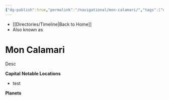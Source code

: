 ```yaml
---
{"dg-publish":true,"permalink":"/navigational/mon-calamari/","tags":["map","retraining","planet","unfinished"],"dgHomeLink":false}
---
```


- [[Directories/Timeline\|Back to Home]]
- Also known as 

# Mon Calamari
Desc

**Capital**
**Notable Locations**
- test

**Planets**
